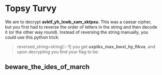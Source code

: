 # Topsy Turvy
We are to decrypt **avktf_yh_lxwb_xam_xktpxu**. This was a caesar cipher, but you first had to reverse the order of letters in the string and then decode it (or the other way round). Instead of reversing the string manually, you could use this python trick:

> reversed_string=string[::-1]
you get **uxptkx_max_bwxl_hy_ftkva**, and upon decrypting you find your flag to be:
## beware_the_ides_of_march
